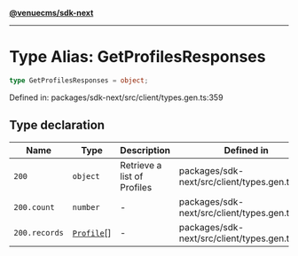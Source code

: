 [**@venuecms/sdk-next**](../Index.md)

***

# Type Alias: GetProfilesResponses

```ts
type GetProfilesResponses = object;
```

Defined in: packages/sdk-next/src/client/types.gen.ts:359

## Type declaration

| Name | Type | Description | Defined in |
| ------ | ------ | ------ | ------ |
| <a id="200"></a> `200` | `object` | Retrieve a list of Profiles | packages/sdk-next/src/client/types.gen.ts:363 |
| `200.count` | `number` | - | packages/sdk-next/src/client/types.gen.ts:365 |
| `200.records` | [`Profile`](Profile.md)[] | - | packages/sdk-next/src/client/types.gen.ts:364 |
